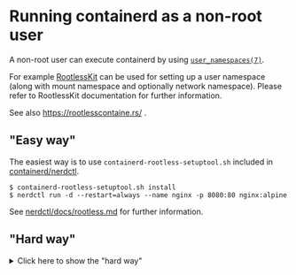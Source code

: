 # Running containerd as a non-root user

A non-root user can execute containerd by using [`user_namespaces(7)`](http://man7.org/linux/man-pages/man7/user_namespaces.7.html).

For example [RootlessKit](https://github.com/rootless-containers/rootlesskit) can be used for setting up a user namespace (along with mount namespace and optionally network namespace). Please refer to RootlessKit documentation for further information.

See also https://rootlesscontaine.rs/ .

## "Easy way"

The easiest way is to use `containerd-rootless-setuptool.sh` included in [containerd/nerdctl](https://github.com/containerd/nerdctl).

```console
$ containerd-rootless-setuptool.sh install
$ nerdctl run -d --restart=always --name nginx -p 8080:80 nginx:alpine
```

See [nerdctl/docs/rootless.md](https://github.com/containerd/nerdctl/blob/main/docs/rootless.md) for further information.

## "Hard way"

<details>
<summary>Click here to show the "hard way"</summary>

<p>

### Daemon

```console
$ rootlesskit --net=slirp4netns --copy-up=/etc --copy-up=/run \
  --state-dir=/run/user/1001/rootlesskit-containerd \
  sh -c "rm -f /run/containerd; exec containerd -c config.toml"
```

* `--net=slirp4netns --copy-up=/etc` is only required when you want to unshare network namespaces.
  See [RootlessKit documentation](https://github.com/rootless-containers/rootlesskit/blob/v0.14.1/docs/network.md) for further information about the network drivers.
* `--copy-up=/DIR` mounts a writable tmpfs on `/DIR` with symbolic links to the files under the `/DIR` on the parent namespace
  so that the user can add/remove files under `/DIR` in the mount namespace.
  `--copy-up=/etc` and `--copy-up=/run` are needed on typical setup.
  Depending on the containerd plugin configuration, you may also need to add more `--copy-up` options.
* `rm -f /run/containerd` removes the "copied-up" symbolic link to `/run/containerd` on the parent namespace (if exists), which cannot be accessed by non-root users.
  The actual `/run/containerd` directory on the host is not affected.
* `--state-dir` is set to a random directory under `/tmp` if unset. RootlessKit writes the PID to a file named `child_pid` under this directory.
* You need to provide `config.toml` with your own path configuration. e.g.
```toml
version = 2
root = "/home/penguin/.local/share/containerd"
state = "/run/user/1001/containerd"

[grpc]
  address = "/run/user/1001/containerd/containerd.sock"
```

### Client

A client program such as `ctr` also needs to be executed inside the daemon namespaces.
```console
$ nsenter -U --preserve-credentials -m -n -t $(cat /run/user/1001/rootlesskit-containerd/child_pid)
$ export CONTAINERD_ADDRESS=/run/user/1001/containerd/containerd.sock
$ export CONTAINERD_SNAPSHOTTER=native
$ ctr images pull docker.io/library/ubuntu:latest
$ ctr run -t --rm --fifo-dir /tmp/foo-fifo --cgroup "" docker.io/library/ubuntu:latest foo
```

* The `overlayfs` snapshotter does not work inside user namespaces before kernel 5.11, except on Ubuntu and Debian kernels.
  However, [`fuse-overlayfs` snapshotter](https://github.com/containerd/fuse-overlayfs-snapshotter) can be used instead if running kernel >= 4.18.
* Enabling cgroup requires cgroup v2 and systemd, e.g. `ctr run --cgroup "user.slice:foo:bar" --runc-systemd-cgroup ...` .
  See also [runc documentation](https://github.com/opencontainers/runc/blob/v1.0.0-rc93/docs/cgroup-v2.md).


</p>
</details>
